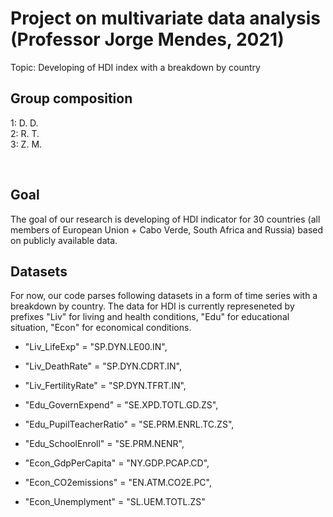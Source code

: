 # Project on multivariate data analysis </br> (Professor Jorge Mendes, 2021)
Topic: Developing of HDI index with a breakdown by country

## Group composition </br>
1: D. D. </br>
2: R. T. </br>
3: Z. M. </br>

</br>

## Goal
The goal of our research is developing of HDI indicator for 30 countries (all members of European Union + Cabo Verde, South Africa and Russia) based on publicly available data.

## Datasets
For now, our code parses following datasets in a form of time series with a breakdown by country.
The data for HDI is currently represeneted by prefixes "Liv" for living and health conditions, "Edu" for educational situation, "Econ" for economical conditions.
* "Liv_LifeExp" = "SP.DYN.LE00.IN", 
* "Liv_DeathRate" = "SP.DYN.CDRT.IN",
* "Liv_FertilityRate" = "SP.DYN.TFRT.IN",
                    
* "Edu_GovernExpend" = "SE.XPD.TOTL.GD.ZS",
* "Edu_PupilTeacherRatio" = "SE.PRM.ENRL.TC.ZS",
* "Edu_SchoolEnroll" = "SE.PRM.NENR",
                    
* "Econ_GdpPerCapita" = "NY.GDP.PCAP.CD",
* "Econ_CO2emissions" = "EN.ATM.CO2E.PC",
* "Econ_Unemplyment" = "SL.UEM.TOTL.ZS"
